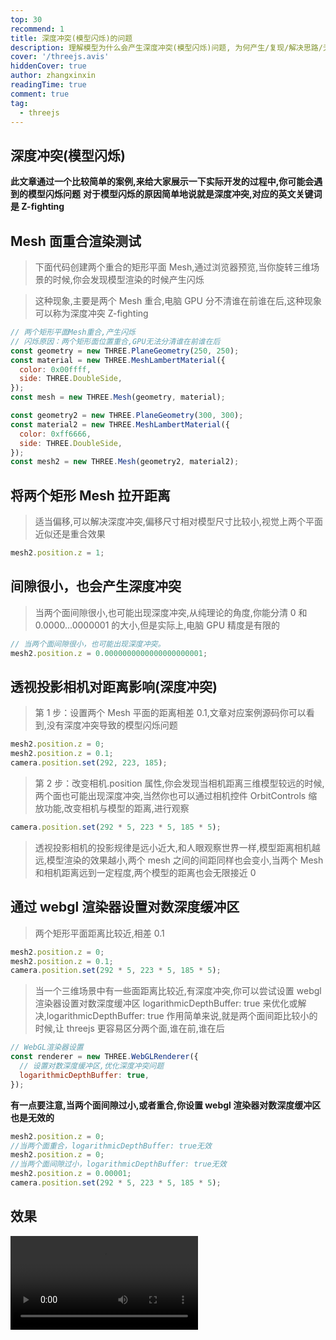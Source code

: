 ```yaml
---
top: 30
recommend: 1
title: 深度冲突(模型闪烁)的问题
description: 理解模型为什么会产生深度冲突(模型闪烁)问题, 为何产生/复现/解决思路/无效方式
cover: '/threejs.avis'
hiddenCover: true
author: zhangxinxin
readingTime: true
comment: true
tag:
  - threejs
---
```


## 深度冲突(模型闪烁)

**此文章通过一个比较简单的案例,来给大家展示一下实际开发的过程中,你可能会遇到的模型闪烁问题**
**对于模型闪烁的原因简单地说就是深度冲突,对应的英文关键词是 Z-fighting**

## Mesh 面重合渲染测试

> 下面代码创建两个重合的矩形平面 Mesh,通过浏览器预览,当你旋转三维场景的时候,你会发现模型渲染的时候产生闪烁

> 这种现象,主要是两个 Mesh 重合,电脑 GPU 分不清谁在前谁在后,这种现象可以称为深度冲突 Z-fighting

```js
// 两个矩形平面Mesh重合,产生闪烁
// 闪烁原因：两个矩形面位置重合,GPU无法分清谁在前谁在后
const geometry = new THREE.PlaneGeometry(250, 250);
const material = new THREE.MeshLambertMaterial({
  color: 0x00ffff,
  side: THREE.DoubleSide,
});
const mesh = new THREE.Mesh(geometry, material);

const geometry2 = new THREE.PlaneGeometry(300, 300);
const material2 = new THREE.MeshLambertMaterial({
  color: 0xff6666,
  side: THREE.DoubleSide,
});
const mesh2 = new THREE.Mesh(geometry2, material2);
```

## 将两个矩形 Mesh 拉开距离

> 适当偏移,可以解决深度冲突,偏移尺寸相对模型尺寸比较小,视觉上两个平面近似还是重合效果

```js
mesh2.position.z = 1;
```

## 间隙很小，也会产生深度冲突

> 当两个面间隙很小,也可能出现深度冲突,从纯理论的角度,你能分清 0 和 0.0000...0000001 的大小,但是实际上,电脑 GPU 精度是有限的

```js
// 当两个面间隙很小，也可能出现深度冲突。
mesh2.position.z = 0.0000000000000000000001;
```

## 透视投影相机对距离影响(深度冲突)

> 第 1 步：设置两个 Mesh 平面的距离相差 0.1,文章对应案例源码你可以看到,没有深度冲突导致的模型闪烁问题

```js
mesh2.position.z = 0;
mesh2.position.z = 0.1;
camera.position.set(292, 223, 185);
```

> 第 2 步：改变相机.position 属性,你会发现当相机距离三维模型较远的时候,两个面也可能出现深度冲突,当然你也可以通过相机控件 OrbitControls 缩放功能,改变相机与模型的距离,进行观察

```js
camera.position.set(292 * 5, 223 * 5, 185 * 5);
```

> 透视投影相机的投影规律是远小近大,和人眼观察世界一样,模型距离相机越远,模型渲染的效果越小,两个 mesh 之间的间距同样也会变小,当两个 Mesh 和相机距离远到一定程度,两个模型的距离也会无限接近 0

## 通过 webgl 渲染器设置对数深度缓冲区

> 两个矩形平面距离比较近,相差 0.1

```js
mesh2.position.z = 0;
mesh2.position.z = 0.1;
camera.position.set(292 * 5, 223 * 5, 185 * 5);
```

> 当一个三维场景中有一些面距离比较近,有深度冲突,你可以尝试设置 webgl 渲染器设置对数深度缓冲区 logarithmicDepthBuffer: true 来优化或解决,logarithmicDepthBuffer: true 作用简单来说,就是两个面间距比较小的时候,让 threejs 更容易区分两个面,谁在前,谁在后

```js
// WebGL渲染器设置
const renderer = new THREE.WebGLRenderer({
  // 设置对数深度缓冲区,优化深度冲突问题
  logarithmicDepthBuffer: true,
});
```

**有一点要注意,当两个面间隙过小,或者重合,你设置 webgl 渲染器对数深度缓冲区也是无效的**

```js
mesh2.position.z = 0;
//当两个面重合，logarithmicDepthBuffer: true无效
mesh2.position.z = 0;
//当两个面间隙过小，logarithmicDepthBuffer: true无效
mesh2.position.z = 0.00001;
camera.position.set(292 * 5, 223 * 5, 185 * 5);
```

## 效果

<video src="../../public/threejs/深度冲突(模型闪烁).mp4" controls></video>
